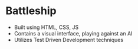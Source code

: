 # Battleship

- Built using HTML, CSS, JS
- Contains a visual interface, playing against an AI
- Utilizes Test Driven Development techniques
